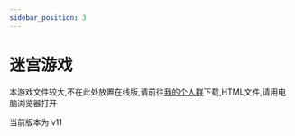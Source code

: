 ```yaml
---
sidebar_position: 3
---
```


# 迷宫游戏

本游戏文件较大,不在此处放置在线版,请前往[我的个人群](https://qm.qq.com/q/bImTc3BPsA)下载,HTML文件,请用电脑浏览器打开

当前版本为 v11